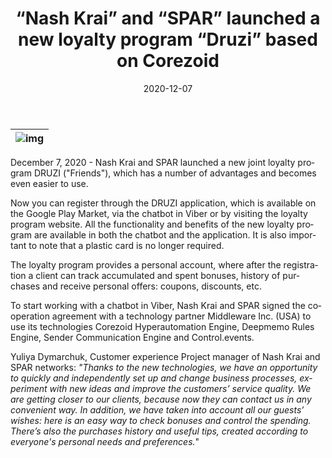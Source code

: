 ﻿---
date: '2020-12-07'
url: 'nash-krai-spar-corezoid'
next: 'pumb-begunov'
title: '“Nash Krai” and “SPAR” launched a new loyalty program “Druzi” based on Corezoid'
description: 'Nash Krai and SPAR use technologies Corezoid Hyperautomation Engine, Deepmemo Rules Engine, Sender Communication Engine and Control.events.'
image: '/images/nash-krai-spar-corezoid.png'
category:
    - 'Use cases'
subcategory:
    - 'Enterprise'
tags:
    - 'delivery'
    - 'food'
    - 'nashkrai'
    - 'spar'
    - 'viber'
    - 'chatbot'
    - 'digital'
    - 'core'
lang: 'en'

---
| ![img](../images/nash-krai-spar-corezoid.png) |
| :---: |

December 7, 2020 - Nash Krai and SPAR launched a new joint loyalty program DRUZI ("Friends"), which has a number of advantages and becomes even easier to use.

Now you can register through the DRUZI application, which is available on the Google Play Market, via the chatbot in Viber or by visiting the loyalty program website. All the functionality and benefits of the new loyalty program are available in both the chatbot and the application. It is also important to note that a plastic card is no longer required.

The loyalty program provides a personal account, where after the registration a client can track accumulated and spent bonuses, history of purchases and receive personal offers: coupons, discounts, etc.

To start working with a chatbot in Viber, Nash Krai and SPAR signed the cooperation agreement with a technology partner Middleware Inc. (USA) to use its technologies Corezoid Hyperautomation Engine, Deepmemo Rules Engine, Sender Communication Engine and Control.events.
 
Yuliya Dymarchuk, Customer experience Project manager of Nash Krai and SPAR networks: *"Thanks to the new technologies, we have an opportunity to quickly and independently set up and change business processes, experiment with new ideas and improve the customers’ service quality. We are getting closer to our clients, because now they can contact us in any convenient way. In addition, we have taken into account all our guests’ wishes: here is an easy way to check bonuses and control the spending. There’s also the purchases history and useful tips, created according to everyone's personal needs and preferences.*"
